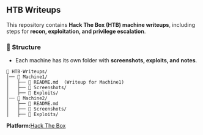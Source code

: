 ## HTB Writeups  

This repository contains **Hack The Box (HTB) machine writeups**, including steps for **recon, exploitation, and privilege escalation**.  

### 📁 Structure  
- Each machine has its own folder with **screenshots, exploits, and notes**.  
```
📁 HTB-Writeups/
│── 📂 Machine1/
│   ├── 📝 README.md  (Writeup for Machine1)
│   ├── 📸 Screenshots/
│   ├── 📜 Exploits/
│── 📂 Machine2/
│   ├── 📝 README.md  
│   ├── 📸 Screenshots/
│   ├── 📜 Exploits/
```
**Platform:**[Hack The Box](hackthebox.com)

